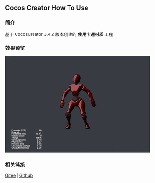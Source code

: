 ## Cocos Creator How To Use

### 简介

基于 CocosCreator 3.4.2 版本创建的 **使用卡通材质** 工程

### 效果预览
![image](../../gif/202203/2022030513.gif)

### 相关链接
[Gitee](https://gitee.com/mirrors_cocos-creator/example-cases/tree/v2.4.3/assets/cases/3d) | [Github](https://github.com/cocos-creator/example-cases/tree/v2.4.3/assets/cases/3d)